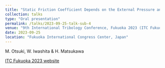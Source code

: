 ```yaml
---
title: "Static Friction Coefficient Depends on the External Pressure and Block Shape Due to Precursor Slip: Finite Element Simulation"
collection: talks
type: "Oral presentation"
permalink: /talks/2023-09-25-talk-sub-4
venue: "9th International Tribology Conference, Fukuoka 2023 (ITC Fukuoka 2023)"
date: 2023-09-25
location: "Fukuoka International Congress Center, Japan"
---
```

M. Otsuki, W. Iwashita & H. Matsukawa

[ITC Fukuoka 2023 website](https://www.itc2023.jp/)

